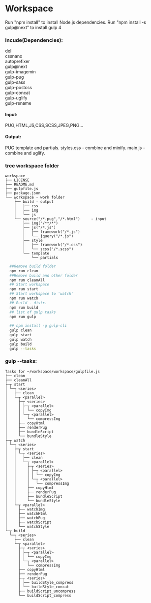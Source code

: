 # Workspace

Run "npm install" to install Node.js dependencies.
Run "npm install -s gulp@next" to install gulp 4

### Incude(Dependencies):
del  
cssnano  
autoprefixer  
gulp@next  
gulp-imagemin  
gulp-pug  
gulp-sass  
gulp-postcss  
gulp-concat  
gulp-uglify  
gulp-rename  

#### Input:
PUG,HTML,JS,CSS,SCSS,JPEG,PNG...

#### Output:
PUG template and partials.
styles.css - combine and minify.
main.js - combine and uglify.

### tree workspace folder
```
workspace
├── LICENSE
├── README.md
├── gulpfile.js
├── package.json
└── workspace - work folder
    ├── build - output
    │   ├── css
    │   ├── img
    │   └── js
    └── source("/*.pug","/*.html")     - input
        ├── img("/**/*")
        ├── js("/*.js")
        │   ├── framework("/*.js")
        │   └── jquery("/*.js")
        ├── style
        │   ├── framework("/*.css")
        │   └── scss("/*.scss")
        └── template
            └── partials
```

```bash
  ##Remove build folder
  npm run clean
  ##Remove build and other folder
  npm run cleanAll
  ## Start workspace
  npm run start
  ## Start workspace to 'watch'
  npm run watch
  ## Build - distr.
  npm run build
  ## list of gulp tasks
  npm run gulp
  
  ## npm install -g gulp-cli
  gulp clean
  gulp start
  gulp watch
  gulp build
  gulp --tasks
```

### gulp --tasks:
```
Tasks for ~/workspace/workspace/gulpfile.js
├── clean
├── cleanAll
├─┬ start
│ └─┬ <series>
│   ├── clean
│   └─┬ <parallel>
│     ├─┬ <series>
│     │ ├─┬ <parallel>
│     │ │ └── copyImg
│     │ └─┬ <parallel>
│     │   └── compressImg
│     ├── copyHtml
│     ├── renderPug
│     ├── bundleScript
│     └── bundleStyle
├─┬ watch
│ └─┬ <series>
│   ├─┬ start
│   │ └─┬ <series>
│   │   ├── clean
│   │   └─┬ <parallel>
│   │     ├─┬ <series>
│   │     │ ├─┬ <parallel>
│   │     │ │ └── copyImg
│   │     │ └─┬ <parallel>
│   │     │   └── compressImg
│   │     ├── copyHtml
│   │     ├── renderPug
│   │     ├── bundleScript
│   │     └── bundleStyle
│   └─┬ <parallel>
│     ├── watchImg
│     ├── watchHtml
│     ├── watchPug
│     ├── watchScript
│     └── watchStyle
└─┬ build
  └─┬ <series>
    ├── clean
    └─┬ <parallel>
      ├─┬ <series>
      │ ├─┬ <parallel>
      │ │ └── copyImg
      │ └─┬ <parallel>
      │   └── compressImg
      ├── copyHtml
      ├── renderPug
      ├─┬ <series>
      │ ├── buildStyle_compress
      │ └── buildStyle_concat
      ├── buildScript_uncompress
      └── buildScript_compress
```